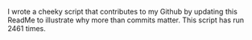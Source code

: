 I wrote a cheeky script that contributes to my Github by updating this ReadMe to illustrate why more than commits matter. This script has run 2461 times.